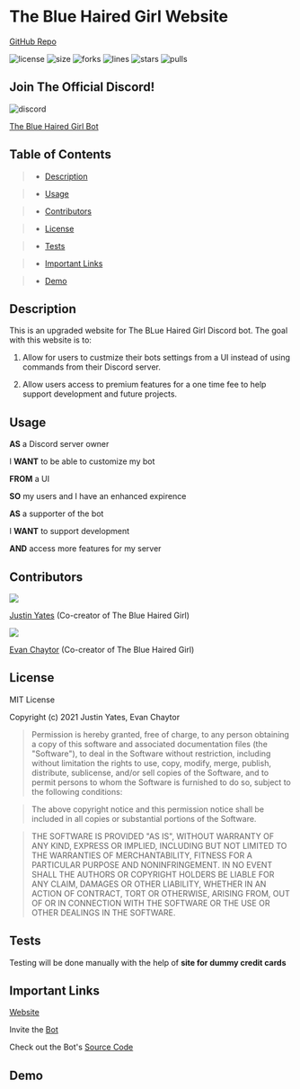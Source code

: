 # The Blue Haired Girl Website

[GitHub Repo](https://github.com/justinyates887/bhg-website-new)

![license](https://img.shields.io/github/license/justinyates887/bhg-website-new)
![size](https://img.shields.io/github/languages/code-size/justinyates887/bhg-website-new)
![forks](https://img.shields.io/github/forks/justinyates887/bhg-website-new)
![lines](https://img.shields.io/tokei/lines/github/justinyates887/bhg-website-new)
![stars](https://img.shields.io/github/stars/justinyates887/bhg-website-new)
![pulls](https://img.shields.io/github/issues-pr-closed/justinyates887/bhg-website-new)

## Join The Official Discord!

![discord](https://img.shields.io/discord/795324515034726410?label=Discord&style=social)

[The Blue Haired Girl Bot](https://discord.gg/FqbRWkgfcT)

## Table of Contents

> - [Description](#Description)

> - [Usage](#Usage)

> - [Contributors](#Contributors)

> - [License](#License)

> - [Tests](#Tests)

> - [Important Links](#Important-Links)

> - [Demo](#Demo)


## <a name="Description"></a>Description

This is an upgraded website for The BLue Haired Girl Discord bot. The goal with this website is to:

1) Allow for users to custmize their bots settings from a UI instead of using commands from their Discord server.

2) Allow users access to premium features for a one time fee to help support development and future projects.

## <a name="Usage"></a>Usage

**AS** a Discord server owner

I **WANT** to be able to customize my bot

**FROM** a UI

**SO** my users and I have an enhanced expirence

**AS** a supporter of the bot

I **WANT** to support development

**AND** access more features for my server

## <a name="Contributors"></a>Contributors

![](https://github.com/justinyates887.png?size=75) 

[Justin Yates](https://github.com/justinyates887) (Co-creator of The Blue Haired Girl)

![](https://github.com/Azrael747.png?size=75)

[Evan Chaytor](https://github.com/Azrael747) (Co-creator of The Blue Haired Girl)

## <a name="License"><a/>License
  
MIT License

Copyright (c) 2021 Justin Yates, Evan Chaytor

> Permission is hereby granted, free of charge, to any person obtaining a copy
of this software and associated documentation files (the "Software"), to deal
in the Software without restriction, including without limitation the rights
to use, copy, modify, merge, publish, distribute, sublicense, and/or sell
copies of the Software, and to permit persons to whom the Software is
furnished to do so, subject to the following conditions:

> The above copyright notice and this permission notice shall be included in all
copies or substantial portions of the Software.

> THE SOFTWARE IS PROVIDED "AS IS", WITHOUT WARRANTY OF ANY KIND, EXPRESS OR
IMPLIED, INCLUDING BUT NOT LIMITED TO THE WARRANTIES OF MERCHANTABILITY,
FITNESS FOR A PARTICULAR PURPOSE AND NONINFRINGEMENT. IN NO EVENT SHALL THE
AUTHORS OR COPYRIGHT HOLDERS BE LIABLE FOR ANY CLAIM, DAMAGES OR OTHER
LIABILITY, WHETHER IN AN ACTION OF CONTRACT, TORT OR OTHERWISE, ARISING FROM,
OUT OF OR IN CONNECTION WITH THE SOFTWARE OR THE USE OR OTHER DEALINGS IN THE
SOFTWARE.

## <a name="Tests"></a>Tests

Testing will be done manually with the help of **site for dummy credit cards**

## <a name="Important-Links"><a/>Important Links
  
[Website](https://bluehair.xyz)

Invite the [Bot](https://tinyurl.com/ysesvxdb)

Check out the Bot's [Source Code](https://github.com/justinyates887/BHG-Beta)
  
## <a name="Demo"><a/>Demo
